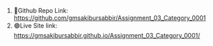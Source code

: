 1. 🦑Github Repo Link: https://github.com/gmsakibursabbir/Assignment_03_Category_0001
2. 🟢Live Site link: https://gmsakibursabbir.github.io/Assignment_03_Category_0001/
